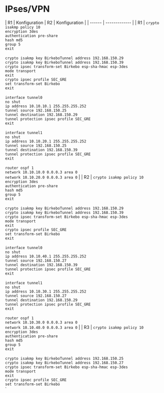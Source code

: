 # IPses/VPN

| R1 | Konfiguration | R2 | Konfiguration |
| ------ | ------------- |
| R1 | `crypto isakmp policy 10`<br>`encryption 3des`<br>`authentication pre-share`<br>`hash md5`<br>`group 5`<br>`exit`<br><br>`crypto isakmp key BirkeboTunnel address 192.168.150.29`<br>`crypto isakmp key BirkeboTunnel address 192.168.150.39`<br>`crypto ipsec transform-set Birkebo esp-sha-hmac esp-3des`<br>`mode transport`<br>`exit`<br>`crypto ipsec profile SEC_GRE`<br>`set transform-set Birkebo`<br>`exit`<br><br>`interface tunnel0`<br>`no shut`<br>`ip address 10.10.10.1 255.255.255.252`<br>`tunnel source 192.168.150.25`<br>`tunnel destination 192.168.150.29`<br>`tunnel protection ipsec profile SEC_GRE`<br>`exit`<br><br>`interface tunnel1`<br>`no shut`<br>`ip address 10.10.20.1 255.255.255.252`<br>`tunnel source 192.168.150.25`<br>`tunnel destination 192.168.150.39`<br>`tunnel protection ipsec profile SEC_GRE`<br>`exit`<br><br>`router ospf 1`<br>`network 10.10.10.0 0.0.0.3 area 0`<br>`network 10.10.20.0 0.0.0.3 area 0` |
| R2 | `crypto isakmp policy 10`<br>`encryption 3des`<br>`authentication pre-share`<br>`hash md5`<br>`group 5`<br>`exit`<br><br>`crypto isakmp key BirkeboTunnel address 192.168.150.29`<br>`crypto isakmp key BirkeboTunnel address 192.168.150.39`<br>`crypto ipsec transform-set Birkebo esp-sha-hmac esp-3des`<br>`mode transport`<br>`exit`<br>`crypto ipsec profile SEC_GRE`<br>`set transform-set Birkebo`<br>`exit`<br><br>`interface tunnel0`<br>`no shut`<br>`ip address 10.10.40.1 255.255.255.252`<br>`tunnel source 192.168.150.27`<br>`tunnel destination 192.168.150.39`<br>`tunnel protection ipsec profile SEC_GRE`<br>`exit`<br><br>`interface tunnel1`<br>`no shut`<br>`ip address 10.10.30.1 255.255.255.252`<br>`tunnel source 192.168.150.27`<br>`tunnel destination 192.168.150.29`<br>`tunnel protection ipsec profile SEC_GRE`<br>`exit`<br><br>`router ospf 1`<br>`network 10.10.30.0 0.0.0.3 area 0`<br>`network 10.10.40.0 0.0.0.3 area 0` |
| R3 | `crypto isakmp policy 10`<br>`encryption 3des`<br>`authentication pre-share`<br>`hash md5`<br>`group 5`<br>`exit`<br><br>`crypto isakmp key BirkeboTunnel address 192.168.150.25`<br>`crypto isakmp key BirkeboTunnel address 192.168.150.27`<br>`crypto ipsec transform-set Birkebo esp-sha-hmac esp-3des`<br>`mode transport`<br>`exit`<br>`crypto ipsec profile SEC_GRE`<br>`set transform-set Birkebo`<br>`


